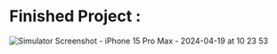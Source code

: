 # Finished Project : 
![Simulator Screenshot - iPhone 15 Pro Max - 2024-04-19 at 10 23 53](https://github.com/ChrisrunnerR/Instagram/assets/72762131/e6d8a5f8-5b35-411d-a8cf-775fb505881b)
